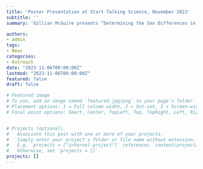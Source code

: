 ```yaml
---
title: 'Poster Presentation at Start Talking Science, November 2023'
subtitle: ''
summary: 'Gillian McGuire presents “Determining the Sex Differences in Melanoma”'

authors:
- admin
tags:
- News
categories:
- Outreach
date: "2023-11-06T00:00:00Z"
lastmod: "2023-11-06T00:00:00Z"
featured: false
draft: false

# Featured image
# To use, add an image named `featured.jpg/png` to your page's folder.
# Placement options: 1 = Full column width, 2 = Out-set, 3 = Screen-width
# Focal point options: Smart, Center, TopLeft, Top, TopRight, Left, Right, BottomLeft, Bottom, BottomRight


# Projects (optional).
#   Associate this post with one or more of your projects.
#   Simply enter your project's folder or file name without extension.
#   E.g. `projects = ["internal-project"]` references `content/project/deep-learning/index.md`.
#   Otherwise, set `projects = []`.
projects: []
---
```

